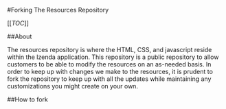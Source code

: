 #Forking The Resources Repository

[[_TOC_]]

##About

The resources repository is where the HTML, CSS, and javascript reside within the Izenda application. This repository is a public repository to allow customers to be able to modify the resources on an as-needed basis. In order to keep up with changes we make to the resources, it is prudent to fork the repository to keep up with all the updates while maintaining any customizations you might create on your own.

##How to fork

<script type="text/javascript">
alert("hello");
</script>